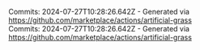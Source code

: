 Commits: 2024-07-27T10:28:26.642Z - Generated via https://github.com/marketplace/actions/artificial-grass
<br>
Commits: 2024-07-27T10:28:26.642Z - Generated via https://github.com/marketplace/actions/artificial-grass
<br>
